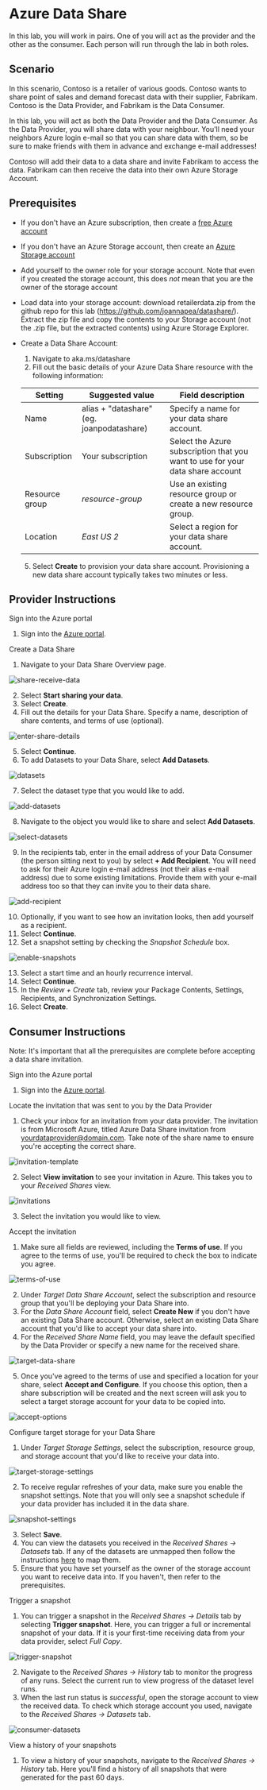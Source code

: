 # Azure Data Share

In this lab, you will work in pairs. One of you will act as the provider and the other as the consumer. Each person will run through the lab in both roles.

## Scenario

In this scenario, Contoso is a retailer of various goods. Contoso wants to share point of sales and demand forecast data with their supplier, Fabrikam. Contoso is the Data Provider, and Fabrikam is the Data Consumer. 

In this lab, you will act as both the Data Provider and the Data Consumer. As the Data Provider, you will share data with your neighbour. You'll need your neighbors Azure login e-mail so that you can share data with them, so be sure to make friends with them in advance and exchange e-mail addresses! 

Contoso will add their data to a data share and invite Fabrikam to access the data. Fabrikam can then receive the data into their own Azure Storage Account.

## Prerequisites

* If you don't have an Azure subscription, then create a [free Azure account](https://azure.microsoft.com/en-us/free/)
* If you don't have an Azure Storage account, then create an [Azure Storage account](https://docs.microsoft.com/en-us/azure/storage/blobs/data-lake-storage-quickstart-create-account)
* Add yourself to the owner role for your storage account. Note that even if you created the storage account, this does *not* mean that you are the owner of the storage account
* Load data into your storage account: download retailerdata.zip from the github repo for this lab (https://github.com/joannapea/datashare/). Extract the zip file and copy the contents to your Storage account (not the .zip file, but the extracted contents) using Azure Storage Explorer. 
* Create a Data Share Account:  
    1. Navigate to aka.ms/datashare
    2. Fill out the basic details of your Azure Data Share resource with the following information:

    | **Setting**    | **Suggested value**                      | **Field description**                                                          |
    | -------------- | ---------------------------------------- | ------------------------------------------------------------------------------ |
    | Name           | alias + "datashare" (eg. joanpodatashare)| Specify a name for your data share account.                                    |
    | Subscription   | Your subscription                        | Select the Azure subscription that you want to use for your data share account |
    | Resource group | *resource-group*                         | Use an existing resource group or create a new resource group.                 |
    | Location       | *East US 2*                              | Select a region for your data share account.                                   |

    5. Select **Create** to provision your data share account. Provisioning a new data share account typically takes two minutes or less.

## Provider Instructions

Sign into the Azure portal

1. Sign into the [Azure portal](https://portal.azure.com/#home).

Create a Data Share

1. Navigate to your Data Share Overview page.

![share-receive-data](./images/share-receive-data.png "share-receive-data")

2. Select **Start sharing your data**.
3. Select **Create**.
4. Fill out the details for your Data Share. Specify a name, description of share contents, and terms of use (optional).

![enter-share-details](./images/enter-share-details.png "enter-share-details")

5. Select **Continue**.
6. To add Datasets to your Data Share, select **Add Datasets**.

![datasets](./images/datasets.png "datasets")

7. Select the dataset type that you would like to add.

![add-datasets](./images/add-datasets.png "add-datasets")

8. Navigate to the object you would like to share and select **Add Datasets**.

![select-datasets](./images/select-datasets.png "select-datasets")

9. In the recipients tab, enter in the email address of your Data Consumer (the person sitting next to you) by select **+ Add Recipient**. You will need to ask for their Azure login e-mail address (not their alias e-mail address) due to some existing limitations. Provide them with your e-mail address too so that they can invite you to their data share. 

![add-recipient](./images/add-recipient.png "add-recipient")

10. Optionally, if you want to see how an invitation looks, then add yourself as a recipient.
11. Select **Continue**.
12. Set a snapshot setting by checking the *Snapshot Schedule* box.

![enable-snapshots](./images/enable-snapshots.png "enable-snapshots")

13. Select a start time and an hourly recurrence interval.
14. Select **Continue**.
15. In the *Review + Create* tab, review your Package Contents, Settings, Recipients, and Synchronization Settings.
16. Select **Create**.

## Consumer Instructions

Note: It's important that all the prerequisites are complete before accepting a data share invitation.

Sign into the Azure portal

1. Sign into the [Azure portal](https://portal.azure.com/#home).

Locate the invitation that was sent to you by the Data Provider

1. Check your inbox for an invitation from your data provider. The invitation is from Microsoft Azure, titled Azure Data Share invitation from <yourdataprovider@domain.com>. Take note of the share name to ensure you're accepting the correct share.

![invitation-template](./images/invitation-template.png "invitation-template")

2. Select **View invitation** to see your invitation in Azure. This takes you to your *Received Shares* view.

![invitations](./images/invitations.png "invitations")

3. Select the invitation you would like to view.

Accept the invitation

1. Make sure all fields are reviewed, including the **Terms of use**. If you agree to the terms of use, you'll be required to check the box to indicate you agree.

![terms-of-use](./images/terms-of-use.png "terms-of-use")

2. Under *Target Data Share Account*, select the subscription and resource group that you'll be deploying your Data Share into.
3. For the *Data Share Account* field, select **Create New** if you don't have an existing Data Share account. Otherwise, select an existing Data Share account that you'd like to accept your data share into.
4. For the *Received Share Name* field, you may leave the default specified by the Data Provider or specify a new name for the received share.

![target-data-share](./images/target-data-share.png "target-data-share")

5. Once you've agreed to the terms of use and specified a location for your share, select **Accept and Configure**. If you choose this option, then a share subscription will be created and the next screen will ask you to select a target storage account for your data to be copied into.

![accept-options](./images/accept-options.png "accept-options")

Configure target storage for your Data Share

1. Under *Target Storage Settings*, select the subscription, resource group, and storage account that you'd like to receive your data into.

![target-storage-settings](./images/target-storage-settings.png "target-storage-settings")

2. To receive regular refreshes of your data, make sure you enable the snapshot settings. Note that you will only see a snapshot schedule if your data provider has included it in the data share.

![snapshot-settings](./images/snapshot-settings.png "snapshot-settings")

3. Select **Save**.
4. You can view the datasets you received in the *Received Shares -> Datasets* tab. If any of the datasets are unmapped then follow the instructions [here](https://docs.microsoft.com/en-us/azure/data-share/how-to-configure-mapping) to map them.
5. Ensure that you have set yourself as the owner of the storage account you want to receive data into. If you haven't, then refer to the prerequisites.

Trigger a snapshot

1. You can trigger a snapshot in the *Received Shares -> Details* tab by selecting **Trigger snapshot**. Here, you can trigger a full or incremental snapshot of your data. If it is your first-time receiving data from your data provider, select *Full Copy*.

![trigger-snapshot](./images/trigger-snapshot.png "trigger-snapshot")

2. Navigate to the *Received Shares -> History* tab to monitor the progress of any runs. Select the current run to view progress of the dataset level runs.
3. When the last run status is *successful*, open the storage account to view the received data. To check which storage account you used, navigate to the *Received Shares -> Datasets* tab.

![consumer-datasets](./images/consumer-datasets.png "consumer-datasets")

View a history of your snapshots

1. To view a history of your snapshots, navigate to the *Received Shares -> History* tab. Here you'll find a history of all snapshots that were generated for the past 60 days.

